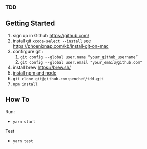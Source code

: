 ### TDD

## Getting Started

1. sign up in Github https://github.com/
1. install git `xcode-select --install`  see https://phoenixnap.com/kb/install-git-on-mac
1. confirgure git :
   1. `git config --global user.name “your_github_username”`
   1. `git config --global user.email "your_email@github.com"`
1. install brew https://brew.sh/
1. [install npm and node](https://treehouse.github.io/installation-guides/mac/node-mac.html)
1. `git clone git@github.com:penchef/tdd.git`
1. `npm install`

## How To

Run:
- `yarn start`

Test
- `yarn test`